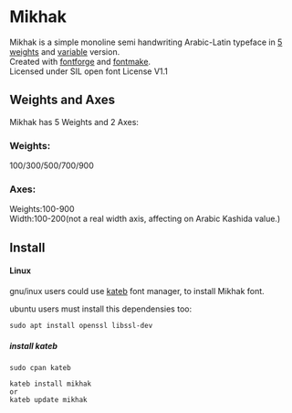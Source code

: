 # Mikhak
Mikhak is a simple monoline semi handwriting Arabic-Latin typeface in <a href="https://aminabedi68.github.io/Mikhak/">5 weights</a> and <a href="https://aminabedi68.github.io/Mikhak/VF.html">variable</a> version.
<br>Created with <a href="https://github.com/fontforge/fontforge">fontforge</a> and <a href="https://github.com/googlefonts/fontmake">fontmake</a>.
<br>Licensed under SIL open font License V1.1

## Weights and Axes
Mikhak has 5 Weights and 2 Axes:
<br>
### Weights:
100/300/500/700/900
<br>
### Axes:
Weights:100-900
<br>Width:100-200(not a real width axis, affecting on Arabic Kashida value.)

## Install

#### Linux
gnu/inux users could use [kateb](https://github.com/kiamazi/kateb) font manager, to install Mikhak font.

ubuntu users must install this dependensies too:
```
sudo apt install openssl libssl-dev
````

##### install kateb
```
sudo cpan kateb

kateb install mikhak
or
kateb update mikhak
```
